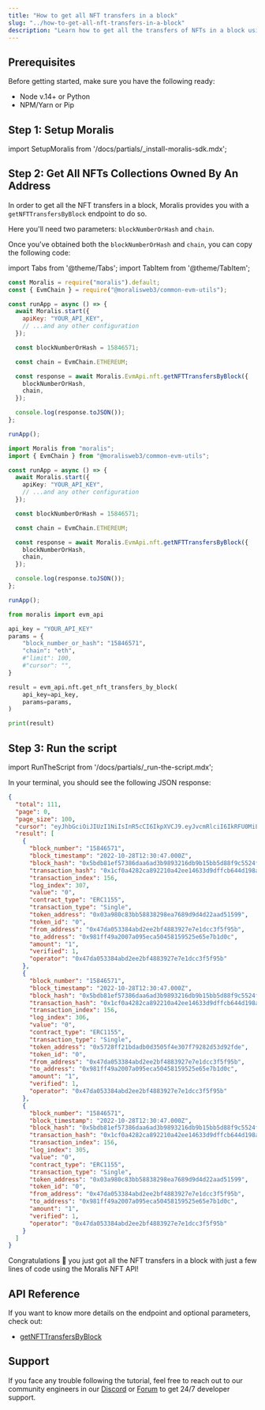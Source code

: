 ```yaml
---
title: "How to get all NFT transfers in a block"
slug: "../how-to-get-all-nft-transfers-in-a-block"
description: "Learn how to get all the transfers of NFTs in a block using the Moralis NFT API."
---
```


## Prerequisites

Before getting started, make sure you have the following ready:

- Node v.14+ or Python
- NPM/Yarn or Pip

## Step 1: Setup Moralis

import SetupMoralis from '/docs/partials/\_install-moralis-sdk.mdx';

<SetupMoralis node="moralis @moralisweb3/common-evm-utils" python="moralis" />

## Step 2: Get All NFTs Collections Owned By An Address

In order to get all the NFT transfers in a block, Moralis provides you with a `getNFTTransfersByBlock` endpoint to do so.

Here you'll need two parameters: `blockNumberOrHash` and `chain`.

Once you've obtained both the `blockNumberOrHash` and `chain`, you can copy the following code:

import Tabs from '@theme/Tabs';
import TabItem from '@theme/TabItem';

<Tabs groupId="programming-language">
  <TabItem value="javascript" label="index.js (JavaScript)" default>

```javascript index.js
const Moralis = require("moralis").default;
const { EvmChain } = require("@moralisweb3/common-evm-utils");

const runApp = async () => {
  await Moralis.start({
    apiKey: "YOUR_API_KEY",
    // ...and any other configuration
  });

  const blockNumberOrHash = 15846571;

  const chain = EvmChain.ETHEREUM;

  const response = await Moralis.EvmApi.nft.getNFTTransfersByBlock({
    blockNumberOrHash,
    chain,
  });

  console.log(response.toJSON());
};

runApp();
```

</TabItem>
<TabItem value="typescript" label="index.ts (TypeScript)">

```typescript index.ts
import Moralis from "moralis";
import { EvmChain } from "@moralisweb3/common-evm-utils";

const runApp = async () => {
  await Moralis.start({
    apiKey: "YOUR_API_KEY",
    // ...and any other configuration
  });

  const blockNumberOrHash = 15846571;

  const chain = EvmChain.ETHEREUM;

  const response = await Moralis.EvmApi.nft.getNFTTransfersByBlock({
    blockNumberOrHash,
    chain,
  });

  console.log(response.toJSON());
};

runApp();
```

</TabItem>
<TabItem value="python" label="index.py (Python)">

```python index.py
from moralis import evm_api

api_key = "YOUR_API_KEY"
params = {
    "block_number_or_hash": "15846571",
    "chain": "eth",
    #"limit": 100,
    #"cursor": "",
}

result = evm_api.nft.get_nft_transfers_by_block(
    api_key=api_key,
    params=params,
)

print(result)
```

</TabItem>
</Tabs>

## Step 3: Run the script

import RunTheScript from '/docs/partials/\_run-the-script.mdx';

<RunTheScript />

In your terminal, you should see the following JSON response:

```json
{
  "total": 111,
  "page": 0,
  "page_size": 100,
  "cursor": "eyJhbGciOiJIUzI1NiIsInR5cCI6IkpXVCJ9.eyJvcmRlciI6IkRFU0MiLCJvZmZzZXQiOjAsImxpbWl0IjoxMDAsImJsb2NrX251bWJlciI6IjE1ODQ2NTcxIiwid2hlcmUiOnt9LCJwYWdlIjoxLCJrZXkiOiIxNTg0NjU3MS4xMDguMTM2LjAiLCJ0b3RhbCI6MTExLCJpYXQiOjE2NjY5Njc1NDN9.N9rkTDnDuHCgEZk2x2QhycI_CwgyKqSiCG0KuacEoAc",
  "result": [
    {
      "block_number": "15846571",
      "block_timestamp": "2022-10-28T12:30:47.000Z",
      "block_hash": "0x5bdb81ef57386daa6ad3b9893216db9b15bb5d88f9c5524fabb106eace4c69c6",
      "transaction_hash": "0x1cf0a4282ca892210a42ee14633d9dffcb644d198a5a7751af1046568c59beb9",
      "transaction_index": 156,
      "log_index": 307,
      "value": "0",
      "contract_type": "ERC1155",
      "transaction_type": "Single",
      "token_address": "0x03a980c83bb58838298ea7689d9d4d22aad51599",
      "token_id": "0",
      "from_address": "0x47da053384abd2ee2bf4883927e7e1dcc3f5f95b",
      "to_address": "0x981ff49a2007a095eca50458159525e65e7b1d0c",
      "amount": "1",
      "verified": 1,
      "operator": "0x47da053384abd2ee2bf4883927e7e1dcc3f5f95b"
    },
    {
      "block_number": "15846571",
      "block_timestamp": "2022-10-28T12:30:47.000Z",
      "block_hash": "0x5bdb81ef57386daa6ad3b9893216db9b15bb5d88f9c5524fabb106eace4c69c6",
      "transaction_hash": "0x1cf0a4282ca892210a42ee14633d9dffcb644d198a5a7751af1046568c59beb9",
      "transaction_index": 156,
      "log_index": 306,
      "value": "0",
      "contract_type": "ERC1155",
      "transaction_type": "Single",
      "token_address": "0x5728ff21bdadb0d3505f4e307f79282d53d92fde",
      "token_id": "0",
      "from_address": "0x47da053384abd2ee2bf4883927e7e1dcc3f5f95b",
      "to_address": "0x981ff49a2007a095eca50458159525e65e7b1d0c",
      "amount": "1",
      "verified": 1,
      "operator": "0x47da053384abd2ee2bf4883927e7e1dcc3f5f95b"
    },
    {
      "block_number": "15846571",
      "block_timestamp": "2022-10-28T12:30:47.000Z",
      "block_hash": "0x5bdb81ef57386daa6ad3b9893216db9b15bb5d88f9c5524fabb106eace4c69c6",
      "transaction_hash": "0x1cf0a4282ca892210a42ee14633d9dffcb644d198a5a7751af1046568c59beb9",
      "transaction_index": 156,
      "log_index": 305,
      "value": "0",
      "contract_type": "ERC1155",
      "transaction_type": "Single",
      "token_address": "0x03a980c83bb58838298ea7689d9d4d22aad51599",
      "token_id": "0",
      "from_address": "0x47da053384abd2ee2bf4883927e7e1dcc3f5f95b",
      "to_address": "0x981ff49a2007a095eca50458159525e65e7b1d0c",
      "amount": "1",
      "verified": 1,
      "operator": "0x47da053384abd2ee2bf4883927e7e1dcc3f5f95b"
    }
  ]
}
```

Congratulations 🥳 you just got all the NFT transfers in a block with just a few lines of code using the Moralis NFT API!

## API Reference

If you want to know more details on the endpoint and optional parameters, check out:

- [getNFTTransfersByBlock](/web3-data-api/evm/reference/get-nft-transfers-by-block)

## Support

If you face any trouble following the tutorial, feel free to reach out to our community engineers in our [Discord](https://moralis.io/discord) or [Forum](https://forum.moralis.io) to get 24/7 developer support.
